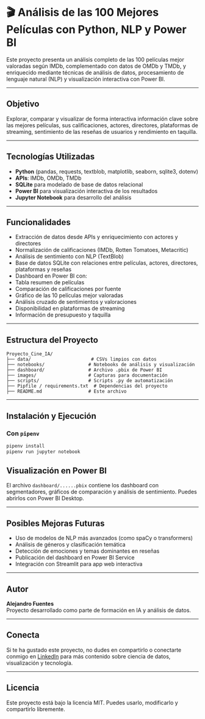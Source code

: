 # 🎬 Análisis de las 100 Mejores Películas con Python, NLP y Power BI

Este proyecto presenta un análisis completo de las 100 películas mejor valoradas según IMDb, complementado con datos de OMDb y TMDb, y enriquecido mediante técnicas de análisis de datos, procesamiento de lenguaje natural (NLP) y visualización interactiva con Power BI.

---

## Objetivo

Explorar, comparar y visualizar de forma interactiva información clave sobre las mejores películas, sus calificaciones, actores, directores, plataformas de streaming, sentimiento de las reseñas de usuarios y rendimiento en taquilla.

---

## Tecnologías Utilizadas

- **Python** (pandas, requests, textblob, matplotlib, seaborn, sqlite3, dotenv)
- **APIs**: IMDb, OMDb, TMDb
- **SQLite** para modelado de base de datos relacional
- **Power BI** para visualización interactiva de los resultados
- **Jupyter Notebook** para desarrollo del análisis

---

## Funcionalidades

-  Extracción de datos desde APIs y enriquecimiento con actores y directores  
-  Normalización de calificaciones (IMDb, Rotten Tomatoes, Metacritic)  
-  Análisis de sentimiento con NLP (TextBlob)  
-  Base de datos SQLite con relaciones entre películas, actores, directores, plataformas y reseñas  
-  Dashboard en Power BI con:
  - Tabla resumen de películas
  - Comparación de calificaciones por fuente
  - Gráfico de las 10 películas mejor valoradas
  - Análisis cruzado de sentimientos y valoraciones
  - Disponibilidad en plataformas de streaming
  - Información de presupuesto y taquilla

---

## Estructura del Proyecto

```
Proyecto_Cine_IA/
├── data/                      # CSVs limpios con datos
├── notebooks/                # Notebooks de análisis y visualización
├── dashboard/                # Archivo .pbix de Power BI
├── images/                   # Capturas para documentación
├── scripts/                  # Scripts .py de automatización
├── Pipfile / requirements.txt  # Dependencias del proyecto
├── README.md                 # Este archivo
```

---

## Instalación y Ejecución

###  Con `pipenv`

```bash
pipenv install
pipenv run jupyter notebook
```


## Visualización en Power BI

El archivo `dashboard/......pbix` contiene los dashboard con segmentadores, gráficos de comparación y análisis de sentimiento. Puedes abrirlos con Power BI Desktop.

---

## Posibles Mejoras Futuras

- Uso de modelos de NLP más avanzados (como spaCy o transformers)
- Análisis de géneros y clasificación temática
- Detección de emociones y temas dominantes en reseñas
- Publicación del dashboard en Power BI Service
- Integración con Streamlit para app web interactiva

---

## Autor

**Alejandro Fuentes**  
Proyecto desarrollado como parte de formación en IA y análisis de datos.

---

## Conecta

Si te ha gustado este proyecto, no dudes en compartirlo o conectarte conmigo en [LinkedIn](https://www.linkedin.com/in/alejandrof-tech/) para más contenido sobre ciencia de datos, visualización y tecnología.

---

## Licencia

Este proyecto está bajo la licencia MIT. Puedes usarlo, modificarlo y compartirlo libremente.

